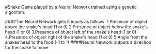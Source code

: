 #Snake Game played by a Neural Network trained using a genetic algorithm.

####The Neural Network gets 5 inputs as follows:
  1.Presence of object above the snake's head (1 or 0)
  2.Presence of object below the snake's head (1 or 0)
  3.Presence of object left of the snake's head (1 or 0)
  4.Presence of object right of the snake's head  (1 or 0)
  5.Angle from the snakes head to the food  (-1 to 1)
####Neural Network outputs a direction for the snake to move  
